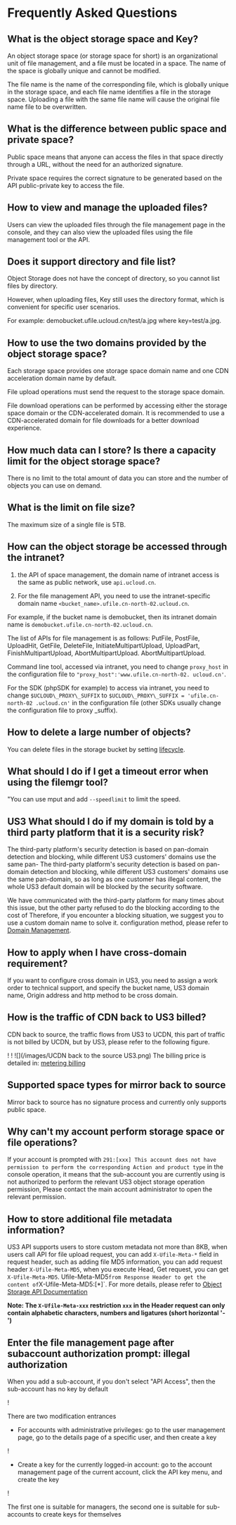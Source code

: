 # Frequently Asked Questions

## What is the object storage space and Key?

An object storage space (or storage space for short) is an organizational unit of file management, and a file must be located in a space. The name of the space is globally unique and cannot be modified.

The file name is the name of the corresponding file, which is globally unique in the storage space, and each file name identifies a file in the storage space. Uploading a file with the same file name will cause the original file name file to be overwritten.

## What is the difference between public space and private space?

Public space means that anyone can access the files in that space directly through a URL, without the need for an authorized signature.

Private space requires the correct signature to be generated based on the API public-private key to access the file.

## How to view and manage the uploaded files?

Users can view the uploaded files through the file management page in the console, and they can also view the uploaded files using the file management tool or the API.

## Does it support directory and file list?

Object Storage does not have the concept of directory, so you cannot list files by directory.

However, when uploading files, Key still uses the directory format, which is convenient for specific user scenarios.

For example: demobucket.ufile.ucloud.cn/test/a.jpg where key=test/a.jpg.

## How to use the two domains provided by the object storage space?

Each storage space provides one storage space domain name and one CDN acceleration domain name by default.

File upload operations must send the request to the storage space domain.

File download operations can be performed by accessing either the storage space domain or the CDN-accelerated domain. It is recommended to use a CDN-accelerated domain for file downloads for a better download experience.

## How much data can I store? Is there a capacity limit for the object storage space?

There is no limit to the total amount of data you can store and the number of objects you can use on demand.

## What is the limit on file size?

The maximum size of a single file is 5TB.

## How can the object storage be accessed through the intranet?

1. the API of space management, the domain name of intranet access is the same as public network, use `api.ucloud.cn`.

2. For the file management API, you need to use the intranet-specific domain name `<bucket_name>.ufile.cn-north-02.ucloud.cn`.

For example, if the bucket name is demobucket, then its intranet domain name is `demobucket.ufile.cn-north-02.ucloud.cn`.

The list of APIs for file management is as follows: PutFile, PostFile, UploadHit, GetFile, DeleteFile, InitiateMultipartUpload, UploadPart, FinishMultipartUpload, AbortMultipartUpload. AbortMultipartUpload.

Command line tool, accessed via intranet, you need to change `proxy_host` in the configuration file to `"proxy_host":'www.ufile.cn-north-02. ucloud.cn'`.

For the SDK (phpSDK for example) to access via intranet, you need to change `$UCLOUD\_PROXY\_SUFFIX` to `$UCLOUD\_PROXY\_SUFFIX = 'ufile.cn-north-02 .ucloud.cn'` in the configuration file (other SDKs usually change the configuration file to proxy _suffix).

## How to delete a large number of objects?

You can delete files in the storage bucket by setting [lifecycle](/ufile/guide/lifecycle).

## What should I do if I get a timeout error when using the filemgr tool?

"You can use mput and add `--speedlimit` to limit the speed.

## US3 What should I do if my domain is told by a third party platform that it is a security risk?

The third-party platform's security detection is based on pan-domain detection and blocking, while different US3 customers' domains use the same pan- The third-party platform's security detection is based on pan-domain detection and blocking, while different US3 customers' domains use the same pan-domain, so as long as one customer has illegal content, the whole US3 default domain will be blocked by the security software.

We have communicated with the third-party platform for many times about this issue, but the other party refused to do the blocking according to the cost of Therefore, if you encounter a blocking situation, we suggest you to use a custom domain name to solve it. configuration method, please refer to [Domain Management](/ufile/guide/domain).

## How to apply when I have cross-domain requirement?

If you want to configure cross domain in US3, you need to assign a work order to technical support, and specify the bucket name, US3 domain name, Origin address and http method to be cross domain.

## How is the traffic of CDN back to US3 billed?

CDN back to source, the traffic flows from US3 to UCDN, this part of traffic is not billed by UCDN, but by US3, please refer to the following figure.

! ! ![](/images/UCDN back to the source US3.png)
The billing price is detailed in: [metering billing](/ufile/bill/new)

## Supported space types for mirror back to source

Mirror back to source has no signature process and currently only supports public space.

## Why can't my account perform storage space or file operations?

If your account is prompted with `291:[xxx] This account does not have permission to perform the corresponding Action and product type` in the console operation, it means that the sub-account you are currently using is not authorized to perform the relevant US3 object storage operation permission, Please contact the main account administrator to open the relevant permission.

## How to store additional file metadata information?

US3 API supports users to store custom metadata not more than 8KB, when users call API for file upload request, you can add `X-Ufile-Meta-*` field in request header, such as adding file MD5 information, you can add request header `X-Ufile-Meta-MD5`, when you execute Head, Get request, you can get `X-Ufile-Meta-MD5`. Ufile-Meta-MD5` from Response Header to get the content of `X-Ufile-Meta-MD5:[*]`. For more details, please refer to [Object Storage API Documentation](https://docs.ucloud.cn/api/ufile-api/README)

**Note: The `X-Ufile-Meta-xxx` restriction `xxx` in the Header request can only contain alphabetic characters, numbers and ligatures (short horizontal '-')**

## Enter the file management page after subaccount authorization prompt: illegal authorization

When you add a sub-account, if you don't select "API Access", then the sub-account has no key by default

! [](/images/subaccount_authorization_1.png)

There are two modification entrances

- For accounts with administrative privileges: go to the user management page, go to the details page of a specific user, and then create a key

! [](/images/subaccount_authorization_2.png)

- Create a key for the currently logged-in account: go to the account management page of the current account, click the API key menu, and create the key

! [](/images/sub-account_authorization_3.png)

The first one is suitable for managers, the second one is suitable for sub-accounts to create keys for themselves
